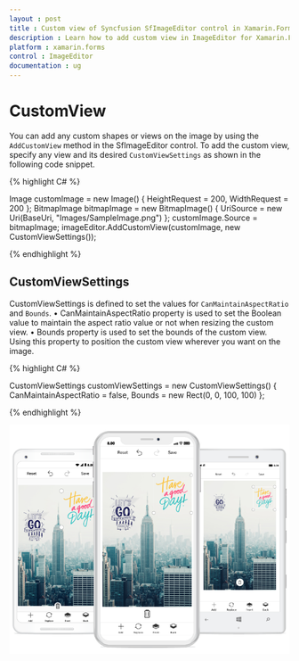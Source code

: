 ```yaml
---
layout : post
title : Custom view of Syncfusion SfImageEditor control in Xamarin.Forms
description : Learn how to add custom view in ImageEditor for Xamarin.Forms
platform : xamarin.forms
control : ImageEditor
documentation : ug
---
```


# CustomView

You can add any custom shapes or views on the image by using the `AddCustomView` method in the SfImageEditor control. To add the custom view, specify any view and its desired `CustomViewSettings` as shown in the following code snippet.

{% highlight C# %}

Image customImage = new Image() { HeightRequest = 200, WidthRequest = 200  };
BitmapImage bitmapImage = new BitmapImage()
{
  UriSource = new Uri(BaseUri, "Images/SampleImage.png")
};
customImage.Source = bitmapImage;
imageEditor.AddCustomView(customImage, new CustomViewSettings());
  
{% endhighlight %}

## CustomViewSettings

CustomViewSettings is defined to set the values for `CanMaintainAspectRatio` and `Bounds`.
•	CanMaintainAspectRatio property is used to set the Boolean value to maintain the aspect ratio value or not when resizing the custom view.
•	Bounds property is used to set the bounds of the custom view. Using this property to position the custom view wherever you want on the image.

{% highlight C# %}

CustomViewSettings customViewSettings = new CustomViewSettings()
{
    CanMaintainAspectRatio = false,
    Bounds = new Rect(0, 0, 100, 100)
};

{% endhighlight %}

![SfImageEditor](ImageEditor_images/CustomView.png)